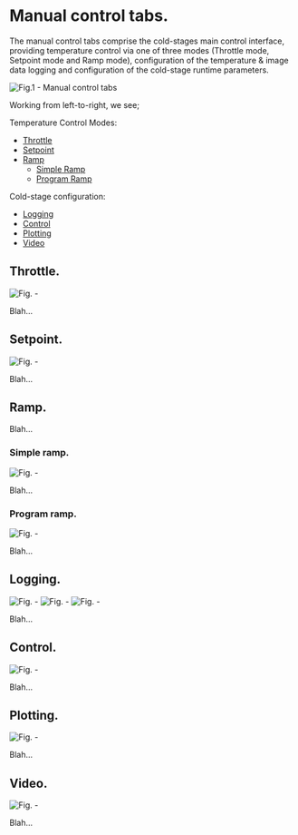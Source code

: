 # Manual control tabs.

The manual control tabs comprise the cold-stages main control interface, providing temperature control via one of three modes (Throttle mode, Setpoint mode and Ramp mode), configuration of the temperature & image data logging and configuration of the cold-stage runtime parameters. 

![Fig.1 - Manual control tabs](edited_images/0_manual_control_tabs_ED.png "Fig.1 - Manual control tabs")

Working from left-to-right, we see;

Temperature Control Modes:
- [Throttle](#throttle)
- [Setpoint](#setpoint)
- [Ramp](#ramp)
    - [Simple Ramp](#simple-ramp)
    - [Program Ramp](#program-ramp)

Cold-stage configuration:
- [Logging](#logging)
- [Control](#control)
- [Plotting](#plotting)
- [Video](#video)

## Throttle.

![Fig. - ](edited_images/1_throttle_ED.png "Fig. - ")

Blah...

## Setpoint.

![Fig. - ](edited_images/2_setpoint_ED.png "Fig. - ")

Blah...

## Ramp.

Blah...

### Simple ramp.

![Fig. - ](edited_images/3a_simple_ramp_ED.png "Fig. - ")

Blah...

### Program ramp.

![Fig. - ](edited_images/3b_program_ramp_ED.png "Fig. - ")

Blah...

## Logging.

![Fig. - ](edited_images/4a_logging_ED.png "Fig. - ")
![Fig. - ](edited_images/4b_new_log_dialog.png "Fig. - ")
![Fig. - ](edited_images/4c_new_log_dialog_complete_ED.png "Fig. - ")

Blah...

## Control.

![Fig. - ](edited_images/5_control_ED.png "Fig. - ")

Blah...

## Plotting.

![Fig. - ](edited_images/6_plotting_ED.png "Fig. - ")

Blah...

## Video.

![Fig. - ](edited_images/7_video_ED.png "Fig. - ")

Blah...
